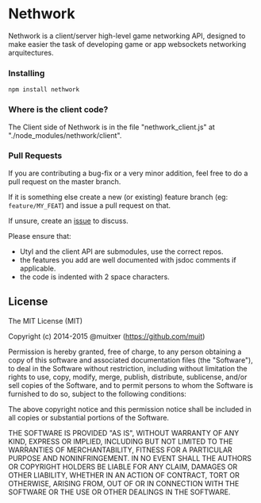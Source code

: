 # Nethwork

Nethwork is a client/server high-level game networking API, designed to make easier the task of developing game or app websockets networking arquitectures.

### Installing

```
npm install nethwork
```


### Where is the client code?

The Client side of Nethwork is in the file "nethwork_client.js" at "./node_modules/nethwork/client".

### Pull Requests

If you are contributing a bug-fix or a very minor addition, feel free to
do a pull request on the master branch.

If it is something else create a new (or existing) feature branch (eg: `feature/MY_FEAT`)
and issue a pull request on that.

If unsure, create an [issue](https://github.com/muit/nethwork/issues) to discuss.

Please ensure that:

* Utyl and the client API are submodules, use the correct repos.
* the features you add are well documented with jsdoc comments if applicable.
* the code is indented with 2 space characters.

## License

The MIT License (MIT)

Copyright (c) 2014-2015 @muitxer (https://github.com/muit)

Permission is hereby granted, free of charge, to any person obtaining a copy
of this software and associated documentation files (the "Software"), to deal
in the Software without restriction, including without limitation the rights
to use, copy, modify, merge, publish, distribute, sublicense, and/or sell
copies of the Software, and to permit persons to whom the Software is
furnished to do so, subject to the following conditions:

The above copyright notice and this permission notice shall be included in
all copies or substantial portions of the Software.

THE SOFTWARE IS PROVIDED "AS IS", WITHOUT WARRANTY OF ANY KIND, EXPRESS OR
IMPLIED, INCLUDING BUT NOT LIMITED TO THE WARRANTIES OF MERCHANTABILITY,
FITNESS FOR A PARTICULAR PURPOSE AND NONINFRINGEMENT. IN NO EVENT SHALL THE
AUTHORS OR COPYRIGHT HOLDERS BE LIABLE FOR ANY CLAIM, DAMAGES OR OTHER
LIABILITY, WHETHER IN AN ACTION OF CONTRACT, TORT OR OTHERWISE, ARISING FROM,
OUT OF OR IN CONNECTION WITH THE SOFTWARE OR THE USE OR OTHER DEALINGS IN
THE SOFTWARE.

